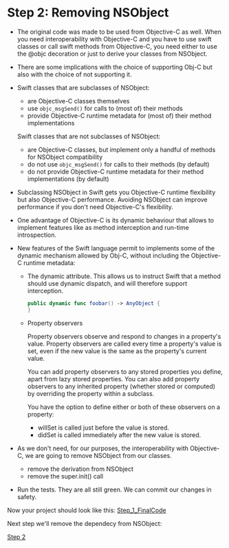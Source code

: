 # Step 2: Removing NSObject

- The original code was made to be used from Objective-C as well. When you need interoperability with Objective-C and you have to use swift classes or call swift methods from Objective-C, you need either to use the @objc decoration or just to derive your classes from NSObject.

- There are some implications with the choice of supporting Obj-C but also with the choice of not supporting it.

- Swift classes that are subclasses of NSObject:

  - are Objective-C classes themselves
  - use `objc_msgSend()` for calls to (most of) their methods
  - provide Objective-C runtime metadata for (most of) their method implementations

  Swift classes that are not subclasses of NSObject:

  - are Objective-C classes, but implement only a handful of methods for NSObject compatibility
  - do not use `objc_msgSend()` for calls to their methods (by default)
  - do not provide Objective-C runtime metadata for their method implementations (by default)

- Subclassing NSObject in Swift gets you Objective-C runtime flexibility but also Objective-C performance. Avoiding NSObject can improve performance if you don't need Objective-C's flexibility.

- One advantage of Objective-C is its dynamic behaviour that allows to implement features like as method interception and run-time introspection.

- New features of the Swift language permit to implements some of the dynamic mechanism allowed by Obj-C, without including the Objective-C runtime metadata:

  - The dynamic attribute. This allows us to instruct Swift that a method should use dynamic dispatch, and will therefore support interception.

    ```swift
    public dynamic func foobar() -> AnyObject {
    }
    ```

  - Property observers 

    Property observers observe and respond to changes in a property's value. Property observers are called every time a property's value is set, even if the new value is the same as the property's current value.

    You can add property observers to any stored properties you define, apart from lazy stored properties. You can also add property observers to any inherited property (whether stored or computed) by overriding the property within a subclass.

    You have the option to define either or both of these observers on a property:

    - willSet is called just before the value is stored.
    - didSet is called immediately after the new value is stored.
      

- As we don't need, for our purposes, the interoperability with Objective-C, we are going to remove NSObject from our classes.

  - remove the derivation from NSObject
  - remove the super.init() call

- Run the tests. They are all still green. We can commit our changes in safety.



Now your project should look like this:
[Step_1_FinalCode](FinalCode/)

Next step we'll remove the dependecy from NSObject:

[Step 2](../001_Step_2/001_Step2_RemoveObjC.md)

